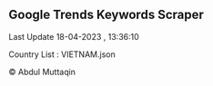 

## Google Trends Keywords Scraper 
 
Last Update 18-04-2023 , 13:36:10

Country List :
VIETNAM.json



© Abdul Muttaqin 
